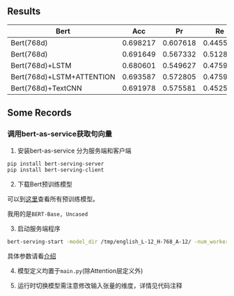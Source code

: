 ## Results
| Bert | Acc | Pr | Re | F1 | epoch |
| -------------- | -------- | -------- | -------- | -------- | -------- |
| Bert(768d) | 0.698217 | 0.607618 | 0.445587 | 0.486075 | 20 |
| Bert(768d) | 0.691649 | 0.567332 | 0.512873 | 0.514327 | 100 |
| Bert(768d)+LSTM | 0.680601 | 0.549627 | 0.475951 | 0.493668 | 50 |
| Bert(768d)+LSTM+ATTENTION | 0.693587 | 0.572805 | 0.475973 | 0.501993 | 50 |
| Bert(768d)+TextCNN | 0.691978 | 0.575581 | 0.452505 | 0.486622 | 50 |

## Some Records
### 调用bert-as-service获取句向量
1. 安装bert-as-service
分为服务端和客户端
```bash
pip install bert-serving-server
pip install bert-serving-client
```

2. 下载Bert预训练模型

可以到[这里](https://github.com/google-research/bert#pre-trained-models)查看所有预训练模型。

我用的是`BERT-Base, Uncased`

3. 启动服务端程序

```bash
bert-serving-start -model_dir /tmp/english_L-12_H-768_A-12/ -num_worker=4
```

具体参数请看[介绍](https://github.com/hanxiao/bert-as-service#2-start-the-bert-service)

4. 模型定义均置于`main.py`(除Attention层定义外)

5. 运行时切换模型需注意修改输入张量的维度，详情见代码注释
